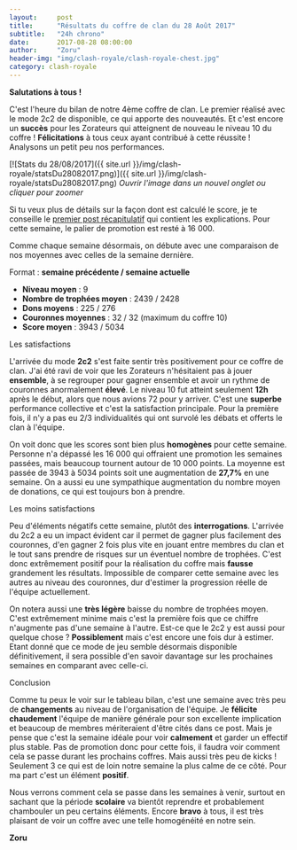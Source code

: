 ```yaml
---
layout:     post
title:      "Résultats du coffre de clan du 28 Août 2017"
subtitle:   "24h chrono"
date:       2017-08-28 08:00:00
author:     "Zoru"
header-img: "img/clash-royale/clash-royale-chest.jpg"
category: clash-royale
---
```


<p><b>Salutations à tous !</b></p>

<p>C'est l'heure du bilan de notre 4ème coffre de clan. Le premier réalisé avec le mode 2c2 de disponible, ce qui apporte des nouveautés. Et c'est encore un <b>succès</b> pour les Zorateurs qui atteignent de nouveau le niveau 10 du coffre ! <b>Félicitations</b> à tous ceux ayant contribué à cette réussite ! Analysons un petit peu nos performances.</p>

[![Stats du 28/08/2017]({{ site.url }}/img/clash-royale/statsDu28082017.png)]({{ site.url }}/img/clash-royale/statsDu28082017.png)
<i>Ouvrir l'image dans un nouvel onglet ou cliquer pour zoomer</i>

<p>Si tu veux plus de détails sur la façon dont est calculé le score, je te conseille le <a href="{{ "/clash-royale/2017/08/07/chestresults/" | prepend: site.baseurl }}" target="_blank">premier post récapitulatif</a> qui contient les explications. Pour cette semaine, le palier de promotion est resté à 16 000.</p>

<p>Comme chaque semaine désormais, on débute avec une comparaison de nos moyennes avec celles de la semaine dernière.</p>

<p>Format : <b>semaine précédente / semaine actuelle</b></p>
<ul>
	<li><b>Niveau moyen</b> : 9 </li>
	<li><b>Nombre de trophées moyen</b> : 2439 / 2428</li>
	<li><b>Dons moyens</b> : 225 / 276</li>
	<li><b>Couronnes moyennes</b> : 32 / 32 (maximum du coffre 10)</li>
	<li><b>Score moyen</b> : 3943 / 5034 </li>
</ul>

<p><span class="post-title">Les satisfactions</span></p>

<p>L'arrivée du mode <b>2c2</b> s'est faite sentir très positivement pour ce coffre de clan. J'ai été ravi de voir que les Zorateurs n'hésitaient pas à jouer <b>ensemble</b>, à se regrouper pour gagner ensemble et avoir un rythme de couronnes anormalement <b>élevé</b>. Le niveau 10 fut atteint seulement <b>12h</b> après le début, alors que nous avions 72 pour y arriver. C'est une <b>superbe</b> performance collective et c'est la satisfaction principale. Pour la première fois, il n'y a pas eu 2/3 individualités qui ont survolé les débats et offerts le clan à l'équipe.</p>

<p>On voit donc que les scores sont bien plus <b>homogènes</b> pour cette semaine. Personne n'a dépassé les 16 000 qui offraient une promotion les semaines passées, mais beaucoup tournent autour de 10 000 points. La moyenne est passée de 3943 à 5034 points soit une augmentation de <b>27,7%</b> en une semaine. On a aussi eu une sympathique augmentation du nombre moyen de donations, ce qui est toujours bon à prendre.</p>

<p><span class="post-title">Les moins satisfactions</span></p>

<p>Peu d'éléments négatifs cette semaine, plutôt des <b>interrogations</b>. L'arrivée du 2c2 a eu un impact évident car il permet de gagner plus facilement des couronnes, d'en gagner 2 fois plus vite en jouant entre membres du clan et le tout sans prendre de risques sur un éventuel nombre de trophées. C'est donc extrêmement positif pour la réalisation du coffre mais <b>fausse</b> grandement les résultats. Impossible de comparer cette semaine avec les autres au niveau des couronnes, dur d'estimer la progression réelle de l'équipe actuellement.</p>

<p>On notera aussi une <b>très légère</b> baisse du nombre de trophées moyen. C'est extrêmement minime mais c'est la première fois que ce chiffre n'augmente pas d'une semaine à l'autre. Est-ce que le 2c2 y est aussi pour quelque chose ? <b>Possiblement</b> mais c'est encore une fois dur à estimer. Etant donné que ce mode de jeu semble désormais disponible définitivement, il sera possible d'en savoir davantage sur les prochaines semaines en comparant avec celle-ci.</p>

<p><span class="post-title">Conclusion</span></p>

<p>Comme tu peux le voir sur le tableau bilan, c'est une semaine avec très peu de <b>changements</b> au niveau de l'organisation de l'équipe. Je <b>félicite chaudement</b> l'équipe de manière générale pour son excellente implication et beaucoup de membres mériteraient d'être cités dans ce post. Mais je pense que c'est la semaine idéale pour voir <b>calmement</b> et garder un effectif plus stable. Pas de promotion donc pour cette fois, il faudra voir comment cela se passe durant les prochains coffres. Mais aussi très peu de kicks ! Seulement 3 ce qui est de loin notre semaine la plus calme de ce côté. Pour ma part c'est un élément <b>positif</b>.</p>

<p>Nous verrons comment cela se passe dans les semaines à venir, surtout en sachant que la période <b>scolaire</b> va bientôt reprendre et probablement chambouler un peu certains éléments. Encore <b>bravo</b> à tous, il est très plaisant de voir un coffre avec une telle homogénéité en notre sein.</p>

<p><b>Zoru</b></p>